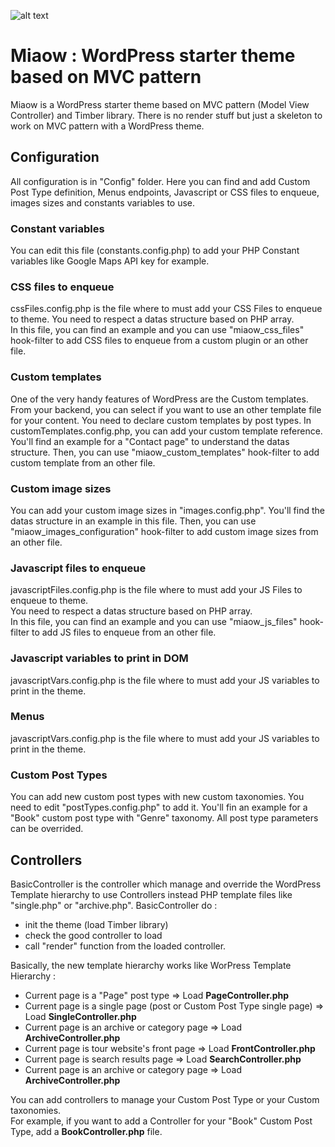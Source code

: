 ![alt text](https://raw.githubusercontent.com/lagriffedigitale/miaow-wordpress-mvc-starter-theme/master/screenshot.png "Miaow - Model-View-Controller WordPress starter theme")  

# Miaow : WordPress starter theme based on MVC pattern
Miaow is a WordPress starter theme based on MVC pattern (Model View Controller) and Timber library. There is no render stuff but just a skeleton to work on MVC pattern with a WordPress theme.

## Configuration
All configuration is in "Config" folder. Here you can find and add Custom Post Type definition, Menus endpoints, Javascript or CSS files to enqueue, images sizes and constants variables to use.

### Constant variables
You can edit this file (constants.config.php) to add your PHP Constant variables like Google Maps API key for example.

### CSS files to enqueue
cssFiles.config.php is the file where to must add your CSS Files to enqueue to theme. You need to respect a datas structure based on PHP array.   
In this file, you can find an example and you can use "miaow_css_files" hook-filter to add CSS files to enqueue from a custom plugin or an other file.

### Custom templates
One of the very handy features of WordPress are the  Custom templates. From your backend, you can select if you want to use an other template file for your content. You need to declare custom templates by post types. In customTemplates.config.php, you can add your custom template reference.  
You'll find an example for a "Contact page" to understand the datas structure. Then, you can use "miaow_custom_templates" hook-filter to add custom template from an other file.

### Custom image sizes
You can add your custom image sizes in "images.config.php". You'll find the datas structure in an example in this file. Then, you can use "miaow_images_configuration" hook-filter to add custom image sizes from an other file.

### Javascript files to enqueue
javascriptFiles.config.php is the file where to must add your JS Files to enqueue to theme.   
You need to respect a datas structure based on PHP array.   
In this file, you can find an example and you can use "miaow_js_files" hook-filter to add JS files to enqueue from an other file.

### Javascript variables to print in DOM
javascriptVars.config.php is the file where to must add your JS variables to print in the theme.   

### Menus
javascriptVars.config.php is the file where to must add your JS variables to print in the theme.   

### Custom Post Types
You can add new custom post types with new custom taxonomies. You need to edit "postTypes.config.php" to add it. You'll fin an example for a "Book" custom post type with "Genre" taxonomy. All post type parameters can be overrided.

## Controllers
BasicController is the controller which manage and override the WordPress Template hierarchy to use Controllers instead PHP template files like "single.php" or "archive.php".
BasicController do :
* init the theme (load Timber library)
* check the good controller to load
* call "render" function from the loaded controller.

Basically, the new template hierarchy works like WorPress Template Hierarchy :
* Current page is a "Page" post type => Load **PageController.php**
* Current page is a single page (post or Custom Post Type single page) => Load **SingleController.php**
* Current page is an archive or category page => Load **ArchiveController.php**
* Current page is tour website's front page => Load **FrontController.php**
* Current page is search results page => Load **SearchController.php**
* Current page is an archive or category page => Load **ArchiveController.php**

You can add controllers to manage your Custom Post Type or your Custom taxonomies.  
For example, if you want to add a Controller for your "Book" Custom Post Type, add a **BookController.php** file.
